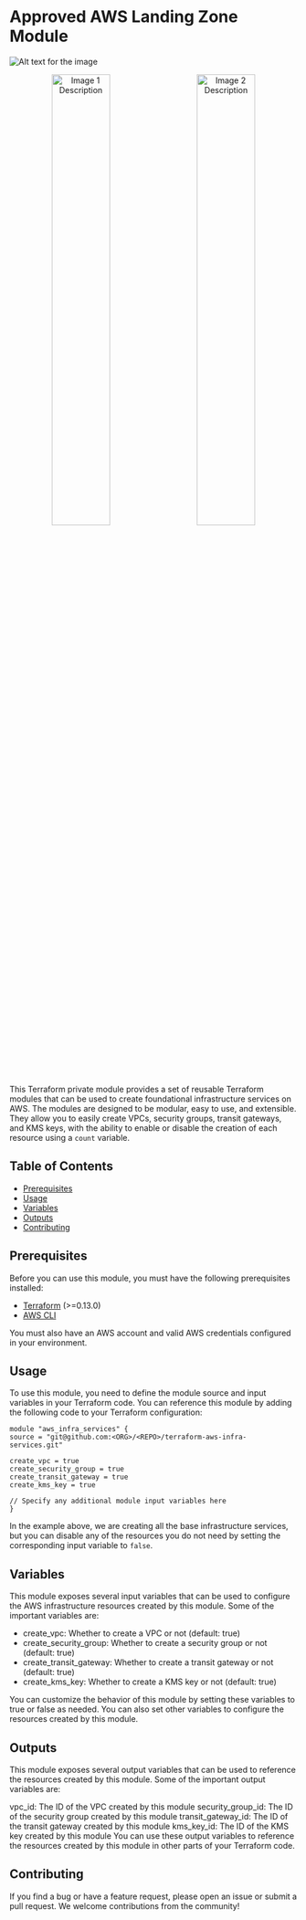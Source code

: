 # Approved AWS Landing Zone Module



![Alt text for the image](https://drive.google.com/uc?export=view&id=1rvOi52bE9GldOMOXa1pTSfVDit4vNU-_)



<p align="center">
  <img src="https://drive.google.com/file/d/1rvOi52bE9GldOMOXa1pTSfVDit4vNU-_/view" alt="Image 1 Description" width="45%" />
  &nbsp; &nbsp; &nbsp;  <!-- Spacing between images -->
  <img src="https://upload.wikimedia.org/wikipedia/commons/thumb/9/93/Amazon_Web_Services_Logo.svg/1200px-Amazon_Web_Services_Logo.svg.png" alt="Image 2 Description" width="45%" />
</p>


This Terraform private module provides a set of reusable Terraform modules that can be used to create foundational infrastructure services on AWS. The modules are designed to be modular, easy to use, and extensible. They allow you to easily create VPCs, security groups, transit gateways, and KMS keys, with the ability to enable or disable the creation of each resource using a `count` variable.


## Table of Contents

- [Prerequisites](#prerequisites)
- [Usage](#usage)
- [Variables](#variables)
- [Outputs](#outputs)
- [Contributing](#contributing)

## Prerequisites

Before you can use this module, you must have the following prerequisites installed:

- [Terraform](https://www.terraform.io/downloads.html) (>=0.13.0)
- [AWS CLI](https://aws.amazon.com/cli/)

You must also have an AWS account and valid AWS credentials configured in your environment.

## Usage

To use this module, you need to define the module source and input variables in your Terraform code. You can reference this module by adding the following code to your Terraform configuration:


```
module "aws_infra_services" {
source = "git@github.com:<ORG>/<REPO>/terraform-aws-infra-services.git"

create_vpc = true
create_security_group = true
create_transit_gateway = true
create_kms_key = true

// Specify any additional module input variables here
}
```


In the example above, we are creating all the base infrastructure services, but you can disable any of the resources you do not need by setting the corresponding input variable to `false`.

## Variables

This module exposes several input variables that can be used to configure the AWS infrastructure resources created by this module. Some of the important variables are:

- create_vpc: Whether to create a VPC or not (default: true)
- create_security_group: Whether to create a security group or not (default: true)
- create_transit_gateway: Whether to create a transit gateway or not (default: true)
- create_kms_key: Whether to create a KMS key or not (default: true)

You can customize the behavior of this module by setting these variables to true or false as needed. You can also set other variables to configure the resources created by this module.

## Outputs

This module exposes several output variables that can be used to reference the resources created by this module. Some of the important output variables are:

vpc_id: The ID of the VPC created by this module
security_group_id: The ID of the security group created by this module
transit_gateway_id: The ID of the transit gateway created by this module
kms_key_id: The ID of the KMS key created by this module
You can use these output variables to reference the resources created by this module in other parts of your Terraform code.

## Contributing

If you find a bug or have a feature request, please open an issue or submit a pull request. We welcome contributions from the community!
